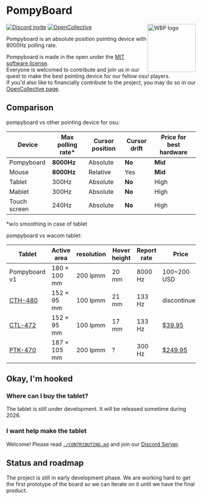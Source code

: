 # PompyBoard

<img
  align="right"
  width="128"
  height="128"
  alt="WBP logo"
  src="https://avatars.githubusercontent.com/u/217714136"
/>

[![Discord invite](https://dcbadge.limes.pink/api/server/h27rwcBn73)][discord]
[![OpenCollective](https://img.shields.io/badge/_-opencollective-gray?style=for-the-badge&logo=opencollective)][opencollective]

Pompyboard is an absolute position pointing device with 8000Hz polling rate.

Pompyboard is made in the open under the [MIT software license][license].\
Everyone is welcomed to contribute and join us in our quest to make the best
pointing device for our fellow osu! players.\
If you'd also like to financially contribute to the project, you may do so in
our [OpenCollective page][opencollective].

## Comparison

pompyboard vs other pointing device for osu:

| Device       | Max polling rate\* | Cursor position | Cursor drift | Price for best hardware |
| ------------ | ------------------ | --------------- | ------------ | ----------------------- |
| Pompyboard   | **8000Hz**         | Absolute        | **No**       | **Mid**                 |
| Mouse        | **8000Hz**         | Relative        | Yes          | **Mid**                 |
| Tablet       | 300Hz              | Absolute        | **No**       | High                    |
| Mablet       | 300Hz              | Absolute        | **No**       | High                    |
| Touch screen | 240Hz              | Absolute        | **No**       | High                    |

\*w/o smoothing in case of tablet

pompyboard vs wacom tablet:

| Tablet            | Active area  | resolution | Hover height | Report rate | Price                                                                             |
| ----------------- | ------------ | ---------- | ------------ | ----------- | --------------------------------------------------------------------------------- |
| Pompyboard v1     | 180 × 100 mm | 200 lpmm   | 20 mm        | 8000 Hz     | 100~200 USD                                                                       |
| [CTH-480][cth480] | 152 × 95 mm  | 100 lpmm   | 21 mm        | 133 Hz      | discontinued                                                                      |
| [CTL-472][ctl472] | 152 × 95 mm  | 100 lpmm   | 17 mm        | 133 Hz      | [$39.95](https://estore.wacom.com/en-us/one-by-wacom-small-ctl472k1a.html)        |
| [PTK-470][ptk470] | 187 × 105 mm | 200 lpmm   | ?            | 300 Hz      | [$249.95](https://estore.wacom.com/en-us/wacom-intuos-pro-small-s-ptk470k0a.html) |

## Okay, I'm hooked

### Where can I buy the tablet?

The tablet is still under development. It will be released sometime during 2026.

### I want help make the tablet

Welcome! Please read [`./CONTRIBUTING.md`][contributing] and join our
[Discord Server][discord].

## Status and roadmap

The project is still in early development phase.
We are working hard to get the first prototype of the board so we can iterate on
it until we have the final product.

[discord]: https://discord.gg/h27rwcBn73
[opencollective]: https://opencollective.com/pompyboard
[license]: https://github.com/pompyboard/pompyboard/blob/master/LICENSE
[contributing]: https://github.com/pompyboard/pompyboard/blob/master/CONTRIBUTING.md
[cth480]: https://docs.google.com/spreadsheets/d/125LNzGmidy1gagwYUt12tRhrNdrWFHhWon7kxWY7iWU/edit?gid=854129046#gid=854129046&range=B15
[ctl472]: https://docs.google.com/spreadsheets/d/125LNzGmidy1gagwYUt12tRhrNdrWFHhWon7kxWY7iWU/edit?gid=854129046#gid=854129046&range=B18
[ptk470]: https://docs.google.com/spreadsheets/d/125LNzGmidy1gagwYUt12tRhrNdrWFHhWon7kxWY7iWU/edit?gid=854129046#gid=854129046&range=B65
